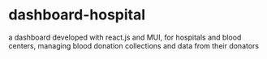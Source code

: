 # dashboard-hospital
 a dashboard developed with react.js and MUI, for hospitals and blood centers, managing blood donation collections and data from their donators
